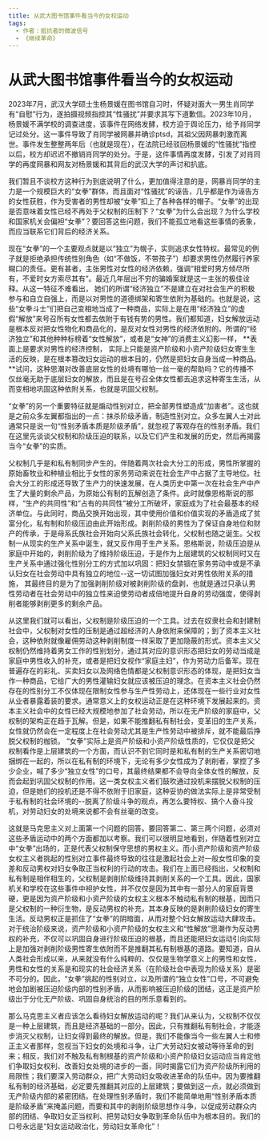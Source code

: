 ```yaml
---
title: 从武大图书馆事件看当今的女权运动
tags:
  - 作者：抵抗者的微波信号
  - 《继续革命》
---
```


# 从武大图书馆事件看当今的女权运动



2023年7月，武汉大学硕士生杨景媛在图书馆自习时，怀疑对面大一男生肖同学有“自慰”行为，遂拍摄视频指控其“性骚扰”并要求其写下道歉信。2023年10月，杨景媛不满学校的调查进度，该事件在网络发酵，校方迫于舆论压力，给予肖同学记过处分。这一事件导致了肖同学被网暴并确诊ptsd，其祖父因网暴刺激而离世。事件发生整整两年后（也就是现在），在法院已经驳回杨景媛的“性骚扰”指控以后，校方却迟迟不撤销肖同学的处分。于是，这件事情再度发酵，引发了对肖同学的再度网暴和网友对杨景媛和其背后的武汉大学的声讨和扒底。 

我们暂且不谈校方这种行为到底说明了什么，更加值得注意的是，网暴肖同学的主力是一个规模巨大的“女拳”群体，而且面对“性骚扰”的诬告，几乎都是作为诬告方的女性获胜，作为受害者的男性却被“女拳”扣上了各种各样的帽子。“女拳”的出现是否意味着女性已经不再处于父权制的压制下？“女拳”为什么会出现？为什么学校和国家机关会偏袒“女拳”？要回答这些问题，我们不能孤立地看这些事情的表象，而应当联系它们背后的经济关系。

现在“女拳”的一个主要观点就是以“独立”为幌子，实则追求女性特权。最常见的例子就是拒绝承担传统性别角色（如“不做饭，不带孩子”）却要求男性仍然履行养家糊口的责任。更有甚者，主张男性对女性的经济依赖，强调“相爱时男方倾尽所有，不爱时女方索尽其有”。最近几年层出不穷的骗婚案就是这一主张的极佳诠释。从这一特征不难看出， 她们的所谓“经济独立”不是建立在对社会生产的积极参与和自立自强上，而是以对男性的道德绑架和寄生依附为基础的。也就是说，这些“女拳斗士”们把自己变相地当成了一种商品，实际上是在用“经济独立”的虚假“解放”来号召所有女性都去依附于有钱有势的男性。我们都知道，妇女解放运动是根本反对把女性物化和商品化的，是反对女性对男性的经济依附的。所谓的“经济独立”和其他种种标榜着“女性解放”，或者是“女神”的消费主义幻影一样， **表面上是要求对男性的经济控制， 实际上只能是资产阶级和小资产阶级妇女寄生生活的反映，是在根本篡改妇女运动的根本目的，仍然是把妇女自身当成一种商品。**试问，这种思潮对改善底层女性的处境有哪怕一丝一毫的帮助吗？它的传播不仅丝毫无助于底层妇女的解放，而且是在号召全体女性都去追求这种寄生生活，从而变相地巩固这种依附关系，也就是巩固父权制。

“女拳”的另一个重要特征就是煽动性别对立，把全部男性塑造成“加害者”。这也就是之前众多左翼都指出的一点：抹杀阶级矛盾，制造性别对立。众多左翼人士对此通常只是说一句“性别矛盾本质是阶级矛盾”，就忽视了客观存在的性别矛盾。我们在这里先谈谈父权制和阶级压迫的联系，以及它们产生和发展的历史，然后再揭露当今“女拳”的实质。

父权制几乎是和私有制同步产生的。伴随着两次社会大分工的形成，男性所掌握的原始畜牧业和种植业相比于女性的家务劳动来说在社会生产中占据了主导地位。社会大分工的形成还导致了生产力的快速发展，在人类历史中第一次在社会生产中产生了大量的剩余产品，为原始公有制的瓦解创造了条件。此时就像恩格斯说的那样，“生产的共同性”和“占有的共同性”被分工所破坏，家庭成为了社会最基本的经济单位。与此同时，商品交换开始出现，其中使用价值和价值实现的矛盾造成了贫富分化，私有制和阶级压迫由此开始形成。剥削阶级的男性为了保证自身地位和财产的传承，于是母系氏族社会开始向父系氏族社会转化，父权制也随之诞生。父权制一从现实的生产关系中诞生，就又反作用于生产关系。恩格斯说，阶级压迫是从家庭中开始的，剥削阶级为了维持阶级压迫，于是作为上层建筑的父权制同时又在生产关系中通过强化性别分工的方式加以巩固：把妇女禁锢在家务劳动中或是不承认妇女在社会劳动中具有独立的地位--这一切试图加强妇女对男性依附关系的措施， 其最终目的是为了加强剥削阶级对被剥削阶级的盘剥，也就是通过只承认男性劳动者在社会劳动中的独立性来迫使劳动者成倍地提升自身的劳动强度，使得剥削者能够剥削更多的剩余产品。

从这里我们就可以看出，父权制是阶级压迫的一个工具。过去在奴隶社会和封建制社会中，父权制对女性的压制是通过超经济的人身依附来保障的；到了资本主义社会，这种依附就像雇佣劳动这种剥削制度一样采取了更加隐蔽的形式。资本主义父权制仍然维持着男女工作的性别划分，通过其对应的意识形态把妇女的劳动当成是家庭中男性收入的补充，或者是把妇女视作“家庭主妇”，作为劳动力后备军。现在普遍存在的彩礼、买卖妇女以及网络色情都是父权制意识形态的体现，是把妇女当作一种商品，它给广大的男性灌输妇女就应该被压迫的理念。在资本主义社会仍然存在的性别分工不仅体现在限制女性参与生产性劳动上，还体现在一些行业对女性从业者暴露着装的要求。通常意义上的女权运动正是在这种环境下发展起来的。资本主义社会中的女性已经大规模地参加了社会劳动，所以在无产阶级的家庭中，父权制的架构正在趋于瓦解。但是，如果不能推翻私有制社会，变革旧的生产关系，女性就仍然会在一定程度上在社会劳动尤其是生产性劳动中被排斥，就不能最后挣脱父权制的枷锁。 “女拳”实际上是资产阶级和小资产阶级性质的，它仅仅是把父权制看作是上层建筑的一个方面，而认识不到它同时是和私有制的生产关系密切地捆绑在一起的，所以在私有制的环境下，无论有多少女性成为了剥削者，掌控了多少企业，喊了多少“独立女性”的口号，其最终结果都不会导向全体女性的解放，反而会起到巩固父权制的作用。这一类女权主义者们鼓吹通过投机来摆脱父权制的压迫，但是她们的投机还是不得不依附于旧家庭，这种妥协的做法实际上是非常受制于私有制的社会环境的--脱离了阶级斗争的观点，再怎么要特权、搞个人奋斗投机，对劳动妇女的处境来说都不会有丝毫的改变。

这就是马克思主义对上面第一个问题的回答。要回答第二、第三两个问题，必须对这些矛盾运动中的两个方面都加以考察。我们可以很明显地看到，伴随着性别对立中“女拳”出场的，正是代表父权制保守思想的男权主义。而小资产阶级和资产阶级女权主义者挑起的性别对立事件最终导致的往往是激起社会上对一般女性印象的变差和反动男权对妇女争取正当权利的行动的攻击。我们在上面已经指出，父权制和私有制是相伴相生的，父权制是剥削阶级维持其剥削关系的一个工具。因此，国家机关和学校在这些事件中袒护女性，并不仅仅是因为其中有一部分人的家庭背景硬，更是因为资产阶级和小资产阶级的女权主义根本不触动私有制的根基，因而只是父权制的一种衍生物，是反动男权的补充，其本身反映的是剥削阶级妇女的寄生生活。反动男权正是抓住了“女拳”的阴暗面，从而对整个妇女解放运动大肆攻击。对于统治阶级来说，资产阶级和小资产阶级的女权主义和“性解放”思潮作为反动男权的补充，不仅可以巩固自身进行阶级压迫的根基，而且还能把妇女运动引向实际上是加强对剥削阶级男性寄生依附而不是推翻其私有制根基的道路。要知道，自从人类社会形成以来，从来就没有什么纯粹的、仅仅是生物学意义上的男性和女性，男性和女性的关系是和现实的社会经济关系（在阶级社会中表现为阶级关系）是密不可分的。因此，“女拳”挑起的性别对立，以及所谓的“独立女性”口号，不可避免地会加剧被压迫阶级内部的性别矛盾，从而影响被压迫阶级的团结，这正是资产阶级出于分化无产阶级、巩固自身统治的目的所乐意看到的。

那么马克思主义者应该怎么看待妇女解放运动的呢？我们从来认为，父权制不仅仅是一种上层建筑，而且是经济基础的一部分。因此，只有推翻私有制社会，才能逐步消灭父权制，让妇女得到最终的解放。但是，我们不能像当今一些左翼人士和修正主义者那样，忽视当下妇女的处境和斗争，让广大劳动妇女被动等待革命的到来；相反，我们对不触及私有制根基的资产阶级和小资产阶级妇女运动应当肯定他们争取妇女权利、改善妇女处境的进步的一面，同时揭露它们为资产阶级所利用的局限性；我们要深入劳动群众，把广大劳动妇女吸收进革命的队伍中。因为要推翻私有制的经济基础，必定要先推翻其对应的上层建筑；要做到这一点，就必须做到无产阶级内部的紧密团结。在处理性别矛盾时，我们不能简单地用“性别矛盾本质是阶级矛盾”来掩盖问题，而要和其中的剥削阶级思想作斗争，以促成劳动群众内部的团结、争取妇女正当权利、把劳动妇女争取到革命队伍中为根本目的。我们的口号永远是“妇女运动政治化，劳动妇女革命化”！

